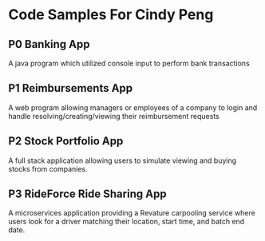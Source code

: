 # Code Samples For Cindy Peng

## P0 Banking App
A java program which utilized console input to perform bank transactions
## P1 Reimbursements App
A web program allowing managers or employees of a company to login and 
handle resolving/creating/viewing their reimbursement requests
## P2 Stock Portfolio App
A full stack application allowing users to simulate viewing and buying 
stocks from companies. 
## P3 RideForce Ride Sharing App
A microservices application providing a Revature carpooling service 
where users look for a driver matching their location, start time, and 
batch end date. 
